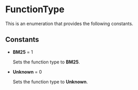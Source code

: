 # FunctionType

This is an enumeration that provides the following constants.

## Constants

- **BM25** = 1

    Sets the function type to **BM25**.

- **Unknown** = 0

    Sets the function type to **Unknown**.


